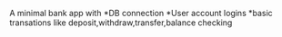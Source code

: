 A minimal bank app with
*DB connection
*User account logins
*basic transations like deposit,withdraw,transfer,balance checking
